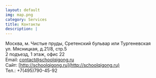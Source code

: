 ```yaml
---
layout: default
img: map.png
category: Services
title: Контакты
description: |
---
```



Москва, м. Чистые пруды, Сретенский бульвар или Тургеневская<br />
ул. Мясницкая, д.21/8, стр.5<br />
2 подъезд, 1 этаж, офис 22<br />
Email: contact@schoolqigong.ru<br />
Сайт: [http://schoolqigong.ru](http://schoolqigong.ru)<br />
Тел.: +7(495)790-45-92<br />